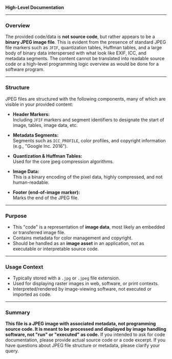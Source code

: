 **High-Level Documentation**

---

### Overview

The provided code/data is **not source code**, but rather appears to be a **binary JPEG image file**. This is evident from the presence of standard JPEG file markers such as `JFIF`, quantization tables, Huffman tables, and a large body of binary data interspersed with what look like EXIF, ICC, and metadata segments. The content cannot be translated into readable source code or a high-level programming logic overview as would be done for a software program.

---

### Structure

JPEG files are structured with the following components, many of which are visible in your provided content:

- **Header Markers:**  
  Including `JFIF` markers and segment identifiers to designate the start of image, tables, image data, etc.

- **Metadata Segments:**  
  Segments such as `ICC_PROFILE`, color profiles, and copyright information (e.g., "Google Inc. 2016").

- **Quantization & Huffman Tables:**  
  Used for the core jpeg compression algorithms.

- **Image Data:**  
  This is a binary encoding of the pixel data, highly compressed, and not human-readable.

- **Footer (end-of-image marker):**  
  Marks the end of the JPEG file.

---

### Purpose

- This "code" is a representation of **image data**, most likely an embedded or transferred image file.
- Contains metadata for color management and copyright.
- Should be handled as an **image asset** in an application, not as executable or interpretable source code.

---

### Usage Context

- Typically stored with a `.jpg` or `.jpeg` file extension.
- Used for displaying raster images in web, software, or print contexts.
- Interpreted/rendered by image-viewing software, not executed or imported as code.

---

### Summary

**This file is a JPEG image with associated metadata, not programming source code. It is meant to be processed and displayed by image handling software, not "run" or "executed" as code.** If you intended to ask for code documentation, please provide actual source code or a code excerpt. If you have questions about JPEG file structure or metadata, please clarify your query.